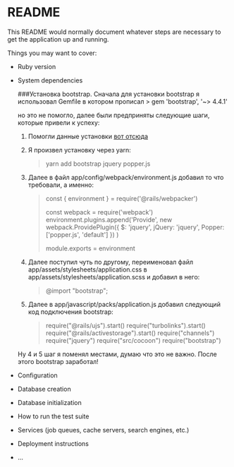 # README

This README would normally document whatever steps are necessary to get the
application up and running.

Things you may want to cover:

* Ruby version

* System dependencies

  ###Установка bootstrap.
    Сначала для установки bootstrap я использовал Gemfile в котором прописал
          > gem 'bootstrap', '~> 4.4.1'

    но это не помогло, далее были предприняты следующие шаги, которые привели
    к успеху:
    1. Помогли данные установки [вот отсюда](https://medium.com/@adrian_teh/ruby-on-rails-6-with-webpacker-and-bootstrap-step-by-step-guide-41b52ef4081f)

    2. Я произвел установку через yarn:
          > yarn add bootstrap jquery popper.js

    3. Далее в файл app/config/webpack/environment.js добавил то что требовали, а именно:

          > const { environment } = require('@rails/webpacker')
          >
          > const webpack = require('webpack')
          > environment.plugins.append('Provide',
          >   new webpack.ProvidePlugin({
          >     $: 'jquery',
          >     jQuery: 'jquery',
          >     Popper: ['popper.js', 'default']
          >   })
          > )
          >
          > module.exports = environment

    4. Далее поступил чуть по другому, переименовал файл app/assets/stylesheets/application.css
    в app/assets/stylesheets/application.scss и добавил в него:
          > @import "bootstrap";

    5. Далее в app/javascript/packs/application.js добавил следующий код подключения bootstrap:
          > require("@rails/ujs").start()
          > require("turbolinks").start()
          > require("@rails/activestorage").start()
          > require("channels")
          > require("jquery")
          > require("src/cocoon")
          > require("bootstrap")

    Ну 4 и 5 шаг я поменял местами, думаю что это не важно.
    После этого bootstrap заработал!

* Configuration

* Database creation

* Database initialization

* How to run the test suite

* Services (job queues, cache servers, search engines, etc.)

* Deployment instructions

* ...
